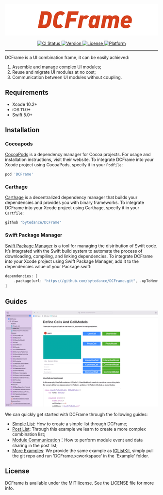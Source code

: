 <p align="center">
  <img src="./Guides/Images/title.png" alt="title" width="800" />
</p>


<p align="center">
    <a href="https://travis-ci.org/github/bytedance/DCFrame">
        <img src="https://travis-ci.org/bytedance/DCFrame.svg?branch=master"
             alt="CI Status">
    </a>
    <a href="https://cocoapods.org/pods/DCFrame">
      <img src="https://img.shields.io/cocoapods/v/DCFrame.svg?style=flat"
           alt="Version" />
    </a>
    <a href="https://cocoapods.org/pods/DCFrame">
        <img src="https://img.shields.io/cocoapods/l/DCFrame.svg?style=flat"
             alt="License">
    </a>
    <a href="https://cocoapods.org/pods/DCFrame">
        <img src="https://img.shields.io/cocoapods/p/DCFrame.svg?style=flat"
             alt="Platform">
    </a>
</p>

------

DCFrame is a UI combination frame, it can be easily achieved:

1. Assemble and manage complex UI modules; 
2. Reuse and migrate UI modules at no cost;
3. Communication between UI modules without coupling.

## Requirements

* Xcode 10.2+
* iOS 11.0+
* Swift 5.0+

## Installation

### Cocoapods

[CocoaPods](https://cocoapods.org) is a dependency manager for Cocoa projects. For usage and installation instructions, visit their website. To integrate DCFrame into your Xcode project using CocoaPods, specify it in your `Podfile`:

```ruby
pod 'DCFrame'
```

### Carthage

[Carthage](https://github.com/Carthage/Carthage) is a decentralized dependency manager that builds your dependencies and provides you with binary frameworks. To integrate DCFrame into your Xcode project using Carthage, specify it in your `Cartfile`:

```ruby
github "bytedance/DCFrame"
```

### Swift Package Manager

[Swift Package Manager](https://github.com/apple/swift-package-manager) is a tool for managing the distribution of Swift code. It’s integrated with the Swift build system to automate the process of downloading, compiling, and linking dependencies. To integrate DCFrame into your Xcode project using Swift Package Manager, add it to the dependencies value of your Package.swift:

```swift
dependencies: [
    .package(url: "https://github.com/bytedance/DCFrame.git", .upToNextMajor(from: "1.0.9"))
]
```

## Guides

![DocC in Xcode](./Resources/DocC_In_Xcode.png)

We can quickly get started with DCFrame through the following guides:

* [Simple List](./Sources/DCFrame/DCFrame.docc/DCFrame/1_simple_list.md): How to create a simple list through DCFrame;
* [Post List](./Sources/DCFrame/DCFrame.docc/DCFrame/2_post_list.md): Through this example we learn to create a more complex combination list;
* [Module Communication](./Sources/DCFrame/DCFrame.docc/DCFrame/3_module_communication.md)：How to perform module event and data sharing in the post list;
* [More Examples](https://github.com/bytedance/DCFrame/tree/master/Example): We provide the same example as [IGListKit](https://github.com/Instagram/IGListKit), simply pull the git repo and run 'DCFrame.xcworkspace' in the 'Example' folder. 

## License

DCFrame is available under the MIT license. See the LICENSE file for more info.
